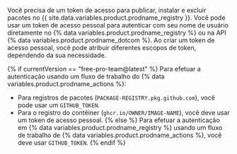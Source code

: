 Você precisa de um token de acesso para publicar, instalar e excluir pacotes no {{ site.data.variables.product.prodname_registry }}. Você pode usar um token de acesso pessoal para autenticar com seu nome de usuário diretamente no {% data variables.product.prodname_registry %} ou na API {% data variables.product.prodname_dotcom %}. Ao criar um token de acesso pessoal, você pode atribuir diferentes escopos de token, dependendo da sua necessidade.

{% if currentVersion == "free-pro-team@latest" %}
Para efetuar a autenticação usando um
fluxo de trabalho do {% data variables.product.prodname_actions %}:
- Para registros de pacotes (`PACKAGE-REGISTRY.pkg.github.com`), você pode usar um `GITHUB_TOKEN`.
- Para o registro do contêiner (`ghcr.io/OWNER/IMAGE-NAME`), você deve usar um token de acesso pessoal.
{% else %}
Para efetuar a autenticação em
{% data variables.product.prodname_registry %} usando um fluxo de trabalho de {% data variables.product.prodname_actions %}, você deve usar `GITHUB_TOKEN`.
{% endif %}
